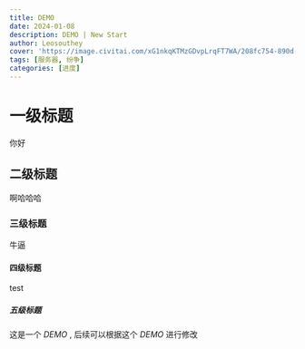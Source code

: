 ```yaml
---
title: DEMO
date: 2024-01-08
description: DEMO | New Start
author: Leosouthey
cover: 'https://image.civitai.com/xG1nkqKTMzGDvpLrqFT7WA/208fc754-890d-4adb-9753-2c963332675d/width=2048/01651-1456859105-(colour_1.5),girl,_Blue,yellow,green,cyan,purple,red,pink,_best,8k,UHD,masterpiece,male%20focus,%201boy,gloves,%20ponytail,%20long%20hair,.jpeg'
tags: [服务器, 纷争]
categories: [进度]
---
```

# 一级标题
你好
## 二级标题
啊哈哈哈
### 三级标题
牛逼
#### 四级标题
test
##### 五级标题
这是一个 *DEMO* , 后续可以根据这个 *DEMO* 进行修改

